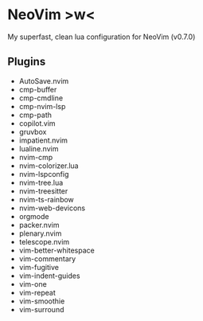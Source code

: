 # NeoVim >w<
My superfast, clean lua configuration for NeoVim (v0.7.0)

## Plugins
 - AutoSave.nvim
 - cmp-buffer
 - cmp-cmdline
 - cmp-nvim-lsp
 - cmp-path
 - copilot.vim
 - gruvbox
 - impatient.nvim
 - lualine.nvim
 - nvim-cmp
 - nvim-colorizer.lua
 - nvim-lspconfig
 - nvim-tree.lua
 - nvim-treesitter
 - nvim-ts-rainbow
 - nvim-web-devicons
 - orgmode
 - packer.nvim
 - plenary.nvim
 - telescope.nvim
 - vim-better-whitespace
 - vim-commentary
 - vim-fugitive
 - vim-indent-guides
 - vim-one
 - vim-repeat
 - vim-smoothie
 - vim-surround
